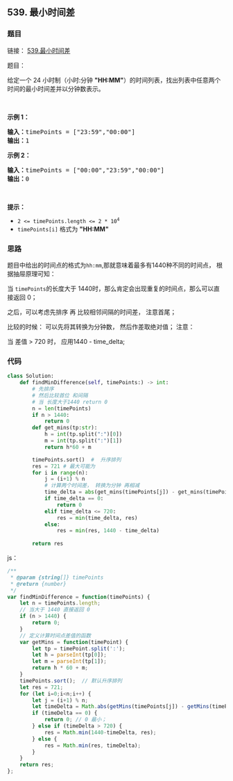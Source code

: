 ## 539. 最小时间差

### 题目

链接：
[539.最小时间差](https://leetcode-cn.com/problems/minimum-time-difference/)

题目：

<div class="content__1Y2H"><div class="notranslate"><p>给定一个 24 小时制（小时:分钟 <strong>"HH:MM"</strong>）的时间列表，找出列表中任意两个时间的最小时间差并以分钟数表示。</p>

<p>&nbsp;</p>

<p><strong>示例 1：</strong></p>

<pre><strong>输入：</strong>timePoints = ["23:59","00:00"]
<strong>输出：</strong>1
</pre>

<p><strong>示例 2：</strong></p>

<pre><strong>输入：</strong>timePoints = ["00:00","23:59","00:00"]
<strong>输出：</strong>0
</pre>

<p>&nbsp;</p>

<p><strong>提示：</strong></p>

<ul>
	<li><code>2 &lt;= timePoints.length &lt;= 2 * 10<sup>4</sup></code></li>
	<li><code>timePoints[i]</code> 格式为 <strong>"HH:MM"</strong></li>
</ul>
</div></div>


### 思路

题目中给出的时间点的格式为`hh:mm`,那就意味着最多有1440种不同的时间点， 根据抽屉原理可知：

当 `timePoints`的长度大于 1440时，那么肯定会出现重复的时间点，那么可以直接返回 0；

之后，可以考虑先排序 再 比较相邻间隔的时间差， 注意首尾；

比较的时候： 可以先将其转换为分钟数， 然后作差取绝对值； 注意：

当 差值 > 720 时， 应用1440 - time_delta;

### 代码

```python
class Solution:
    def findMinDifference(self, timePoints:) -> int:
        # 先排序
        # 然后比较首位 和间隔
        # 当 长度大于1440 return 0
        n = len(timePoints)
        if n > 1440: 
            return 0
        def get_mins(tp:str):
            h = int(tp.split(":")[0])
            m = int(tp.split(":")[1])
            return h*60 + m

        timePoints.sort()  #  升序排列
        res = 721 # 最大可能为
        for i in range(n):
            j = (i+1) % n
            # 计算两个时间差， 转换为分钟 再相减 
            time_delta = abs(get_mins(timePoints[j]) - get_mins(timePoints[i]))
            if time_delta == 0:
                return 0
            elif time_delta <= 720:
                res = min(time_delta, res)
            else:
                res = min(res, 1440 - time_delta)
            
        return res
```

js：
```javascript
/**
 * @param {string[]} timePoints
 * @return {number}
 */
var findMinDifference = function(timePoints) {
    let n = timePoints.length;
    // 当大于 1440 直接返回 0
    if (n > 1440) {
        return 0;
    }
    // 定义计算时间点差值的函数
    var getMins = function(timePoint) {
        let tp = timePoint.split(':');
        let h = parseInt(tp[0]);
        let m = parseInt(tp[1]);
        return h * 60 + m;
    }
    timePoints.sort();  // 默认升序排列
    let res = 721;
    for (let i=0;i<n;i++) {
        let j = (i+1) % n;
        let timeDelta = Math.abs(getMins(timePoints[j]) - getMins(timePoints[i])); // 时间差值；
        if (timeDelta == 0) {
            return 0; // 0 最小；
        } else if (timeDelta > 720) {
            res = Math.min(1440-timeDelta, res);
        } else {
            res = Math.min(res, timeDelta);
        }
    }
    return res;
};
```
